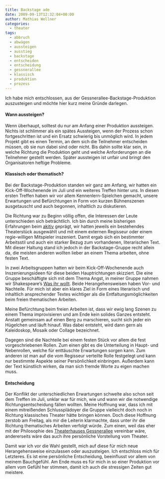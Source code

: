 ```yaml
---
title: Backstage ade
date: 2009-09-13T12:32:04+00:00
author: Mathias Wellner
categories:
  - theater
tags:
  - abbruch
  - abwägen
  - aussteigen
  - ausstieg
  - backstage
  - entscheiden
  - entscheidung
  - gessnerallee
  - klassisch
  - produktion
  - prozess
---
```

Ich habe mich entschlossen, aus der Gessnerallee-Backstage-Produktion auszusteigen und möchte hier kurz meine Gründe darlegen.  

#### Wann aussteigen?

Wenn überhaupt, solltest du nur am Anfang einer Produktion aussteigen. Nichts ist schlimmer als ein spätes Aussteigen, wenn der Prozess schon fortgeschritten ist und ein Ersatz schwierig bis unmöglich wird. In jedem Projekt gibt es einen Termin, an dem sich die Teilnehmer entscheiden müssen, ob sie nun dabei sind oder nicht. Bis dahin sollte klar sein, in welche Richtung die Produktion geht und welche Anforderungen an die Teilnehmer gestellt werden. Später aussteigen ist unfair und bringt den Organisatoren heftige Probleme. 

#### Klassisch oder thematisch?

Bei der Backstage-Produktion standen wir ganz am Anfang, wir hatten ein Kick-Off-Wochenende im Juli und ein weiteres Treffen hinter uns. In diesen ersten Treffen haben wir vor allem Kennenlern-Spielchen gemacht, unsere Erwartungen und Befürchtungen in Form von kurzen Bühnenszenen ausgetauscht und auch begonnen, inhaltlich zu diskutieren. 

Die Richtung war zu Beginn völlig offen, die Interessen der Leute unterschieden sich beträchtlich. Ich bin durch meine bisherigen Erfahrungen beim [akitiv](http://www.aki.ethz.ch/akitiv/) geprägt, wir hatten jeweils ein bestehendes Theaterstück ausgewählt und mit einem externen Regisseur oder einem regie-willigen Mitspieler inszeniert. Damit ergab sich ein bestimmter Arbeitsstil und auch ein starker Bezug zum vorhandenen, literarischen Text. Mit dieser Haltung stand ich jedoch in der Backstage-Gruppe recht allein da, die meisten anderen wollten lieber an einem Thema arbeiten, ohne festen Text. 

In zwei Arbeitsgruppen hatten wir beim Kick-Off-Wochenende auch Inszenierungsideen für diese beiden Hauptrichtungen skizziert. Die eine Gruppe beschäftigte sich mit dem Thema Angst, in meiner Gruppe nahmen wir Shakespeare&#8217;s [Was ihr wollt](http://de.wikipedia.org/wiki/Was_ihr_wollt). Beide Herangehensweisen haben Vor- und Nachteile. Für mich ist aber ein klares Ziel in Form eines literarisch und inhaltlich ansprechender Textes wichtiger als die Entfaltungsmöglichkeiten beim freien thematischen Arbeiten. 

Meine Befürchtung beim freien Arbeiten ist, dass wir ewig lang Szenen zu einem Thema improvisieren und am Ende kein solides Ganzes entsteht. Anstatt gemeinsam auf einen Berg zu marschieren, sucht sich jeder ein Hügelchen und läuft hinauf. Was dabei entsteht, wird dann gern als Kaleidoskop, Mosaik oder Collage bezeichnet. 

Dagegen sind die Nachteile bei einem festen Stück vor allem die fest vorgeschriebenen Rollen. Zum einen gibt es die Unterteilung in Haupt- und Nebenrollen, welche für enttäuschte Erwartungen sorgen kann. Zum anderen ist man auf die vom Regisseur verteilte Rolle festgelegt und kann nur bestimmte Aspekte seiner Persönlichkeit einbringen. Außerdem kann der Text künstlich wirken, da man sich fremde Worte zu eigen machen muss. 

#### Entscheidung

Der Konflikt der unterschiedlichen Erwartungen schwelte also schon seit dem Treffen im Juli, unklar war für mich, wie und wann wir die notwendige Richtungsentscheidung fällen wollten. Meine Hoffnung war, dass ich mit einem mitreißenden Schlussplädoyer die Gruppe vielleicht doch noch in Richtung klassisches Theater hätte bringen können. Doch diese Hoffnung zerstob am Freitag, als mir die Leiterin klarmachte, dass unter ihr die Richtung thematisches Arbeiten verfolgt würde. Zum einen, weil das eher mit der Philosophie des [Theaterhauses Gessnerallee](http://www.gessnerallee.ch/) vereinbar wäre, andererseits wäre das auch ihre persönliche Vorstellung vom Theater. 

Damit war ich vor die Wahl gestellt, mich auf diese für mich neue Herangehensweise einzulassen oder auszusteigen. Ich entschloss mich für Letzteres. Es ist eine persönliche Entscheidung, beeinflusst vor allem von meinem Bauchgefühl. Am Ende muss es für mich in so einer Produktion vor allem vom Gefühl her stimmen, damit ich auch die stressigen Zeiten gut meistere.